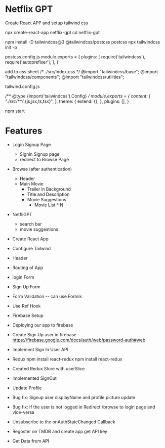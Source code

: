 # Netflix GPT

Create React APP and setup tailwind css


npx create-react-app netflix-gpt
cd netflix-gpt

npm install -D tailwindcss@3 @tailwindcss/postcss postcss
npx tailwindcss init -p

postcss.config.js
module.exports = {
  plugins: [
    require('tailwindcss'),
    require('autoprefixer'),
  ],
}

add to css sheet 
/* ./src/index.css */
@import "tailwindcss/base";
@import "tailwindcss/components";
@import "tailwindcss/utilities";


tailwind.config.js

/** @type {import('tailwindcss').Config} */
module.exports = {
  content: [
    "./src/**/*.{js,jsx,ts,tsx}",
  ],
  theme: {
    extend: {},
  },
  plugins: [],
}

npm start



# Features

- Login Signup Page
    - Signin Signup page
    - redirect to Browse Page

- Browse (after authentication)
    - Header
    - Main Movie
        - Trailer in Background
        - Title and Description
        - Movie Suggestions
            - Movie List * N

-  NetfliGPT
    - search bar
    - movie suggestions



- Create React App
- Configure Tailwind
- Header
- Routing of App
- login Form
- Sign Up Form
- Form Validation  -- can use Formik
- Use Ref Hook
- Firebase Setup
- Deploying our app to firebase
- Create Sign Up user in firebase - https://firebase.google.com/docs/auth/web/password-auth#web
- Implement Sign In User API
- Redux npm install react-redux  npm install react-redux
- Created Redux Store with userSlice
- Implemented SignOut
- Update Profile
- Bug fix: Signup user displayName and profile picture update
- Bug fix: If the user is not logged in Redirect /browse to login page and vice-versa 
- Unsubscribe to the onAuthStateChanged Callback
- Regoster on TMDB and create app get API key
- Get Data from API